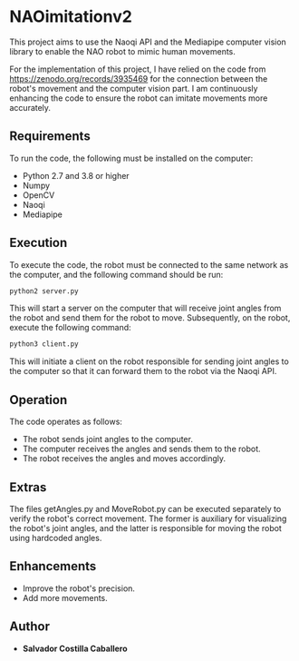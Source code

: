 # NAOimitationv2
This project aims to use the Naoqi API and the Mediapipe computer vision library to enable the NAO robot to mimic human movements.

For the implementation of this project, I have relied on the code from https://zenodo.org/records/3935469 for the connection between the robot's movement and the computer vision part. I am continuously enhancing the code to ensure the robot can imitate movements more accurately.

## Requirements
To run the code, the following must be installed on the computer:
* Python 2.7 and 3.8 or higher
* Numpy
* OpenCV
* Naoqi
* Mediapipe

## Execution
To execute the code, the robot must be connected to the same network as the computer, and the following command should be run:
```bash
python2 server.py
```
This will start a server on the computer that will receive joint angles from the robot and send them for the robot to move. Subsequently, on the robot, execute the following command:
```bash
python3 client.py
```
This will initiate a client on the robot responsible for sending joint angles to the computer so that it can forward them to the robot via the Naoqi API.

## Operation
The code operates as follows:
* The robot sends joint angles to the computer.
* The computer receives the angles and sends them to the robot.
* The robot receives the angles and moves accordingly.

## Extras
The files getAngles.py and MoveRobot.py can be executed separately to verify the robot's correct movement. The former is auxiliary for visualizing the robot's joint angles, and the latter is responsible for moving the robot using hardcoded angles.

## Enhancements
* Improve the robot's precision.
* Add more movements.

## Author
* **Salvador Costilla Caballero**
